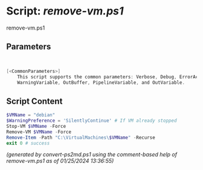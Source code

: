 Script: *remove-vm.ps1*
========================

remove-vm.ps1 


Parameters
----------
```powershell


[<CommonParameters>]
    This script supports the common parameters: Verbose, Debug, ErrorAction, ErrorVariable, WarningAction, 
    WarningVariable, OutBuffer, PipelineVariable, and OutVariable.
```

Script Content
--------------
```powershell
$VMName = "debian"
$WarningPreference = 'SilentlyContinue' # If VM already stopped
Stop-VM $VMName -Force
Remove-VM $VMName -Force
Remove-Item -Path "C:\VirtualMachines\$VMName" -Recurse
exit 0 # success
```

*(generated by convert-ps2md.ps1 using the comment-based help of remove-vm.ps1 as of 01/25/2024 13:36:55)*
